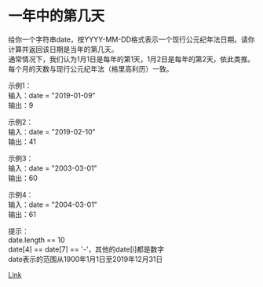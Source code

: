 <h1>一年中的第几天</h1>

给你一个字符串date，按YYYY-MM-DD格式表示一个现行公元纪年法日期。请你计算并返回该日期是当年的第几天。</br>
通常情况下，我们认为1月1日是每年的第1天，1月2日是每年的第2天，依此类推。每个月的天数与现行公元纪年法（格里高利历）一致。</br>

示例1：</br>
输入：date = "2019-01-09"</br>
输出：9</br>

示例2：</br>
输入：date = "2019-02-10"</br>
输出：41</br>

示例3：</br>
输入：date = "2003-03-01"</br>
输出：60</br>

示例4：</br>
输入：date = "2004-03-01"</br>
输出：61</br>

提示：</br>
date.length == 10</br>
date[4] == date[7] == '-'，其他的date[i]都是数字</br>
date表示的范围从1900年1月1日至2019年12月31日</br>

[Link](https://leetcode-cn.com/problems/day-of-the-year/)